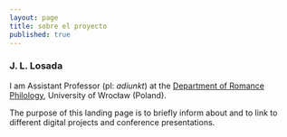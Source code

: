 ```yaml
---
layout: page
title: sobre el proyecto
published: true
---
```



### J. L. Losada

I am Assistant Professor (pl: *adiunkt*) at the [Department of Romance Philology](http://www.ifr.uni.wroc.pl/pl/nasz-instytut/pracownicy/dr-jose-luis-losada-palenzuela), University of Wrocław (Poland).

The purpose of this landing page is to briefly inform about and to link to different digital projects and conference presentations.